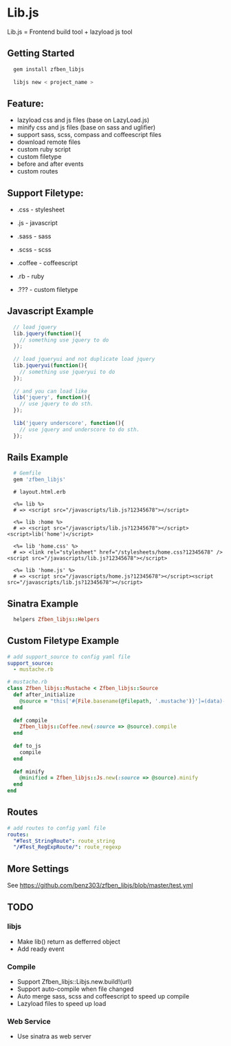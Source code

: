# Lib.js

Lib.js = Frontend build tool + lazyload js tool

## Getting Started

```bash
  gem install zfben_libjs
  
  libjs new < project_name >
```

## Feature:

* lazyload css and js files (base on LazyLoad.js)
* minify css and js files (base on sass and uglifier)
* support sass, scss, compass and coffeescript files
* download remote files
* custom ruby script
* custom filetype
* before and after events
* custom routes

## Support Filetype:

* .css    -   stylesheet

* .js     -   javascript

* .sass   -   sass

* .scss   -   scss

* .coffee -   coffeescript

* .rb     -   ruby

* .???    -   custom filetype

## Javascript Example
```javascript
  // load jquery
  lib.jquery(function(){
    // something use jquery to do
  });
  
  // load jqueryui and not duplicate load jquery
  lib.jqueryui(function(){
    // something use jqueryui to do
  });
  
  // and you can load like
  lib('jquery', function(){
    // use jquery to do sth.
  });
  
  lib('jquery underscore', function(){
    // use jquery and underscore to do sth.
  });
```
## Rails Example
```ruby
  # Gemfile
  gem 'zfben_libjs'
```
```erb
  # layout.html.erb

  <%= lib %>
  # => <script src="/javascripts/lib.js?12345678"></script>
  
  <%= lib :home %>
  # => <script src="/javascripts/lib.js?12345678"></script><script>lib('home')</script>

  <%= lib 'home.css' %>
  # => <link rel="stylesheet" href="/stylesheets/home.css?12345678" /><script src="/javascripts/lib.js?12345678"></script>

  <%= lib 'home.js' %>
  # => <script src="/javascripts/home.js?12345678"></script><script src="/javascripts/lib.js?12345678"></script>
```
## Sinatra Example
```ruby
  helpers Zfben_libjs::Helpers
```

## Custom Filetype Example
```yaml
# add support_source to config yaml file
support_source:
  - mustache.rb
```
```ruby
# mustache.rb
class Zfben_libjs::Mustache < Zfben_libjs::Source
  def after_initialize
    @source = "this['#{File.basename(@filepath, '.mustache')}']=(data)->Mustache.to_html('''#{@source}''', data)"
  end
  
  def compile
    Zfben_libjs::Coffee.new(:source => @source).compile
  end
  
  def to_js
    compile
  end
  
  def minify
    @minified = Zfben_libjs::Js.new(:source => @source).minify
  end
end
```

## Routes
```yaml
# add routes to config yaml file
routes:
  "#Test_StringRoute": route_string
  "/#Test_RegExpRoute/": route_regexp
```

## More Settings

See https://github.com/benz303/zfben_libjs/blob/master/test.yml

## TODO

### libjs
* Make lib() return as defferred object
* Add ready event

### Compile
* Support Zfben_libjs::Libjs.new.build!(url)
* Support auto-compile when file changed
* Auto merge sass, scss and coffeescript to speed up compile
* Lazyload files to speed up load

### Web Service
* Use sinatra as web server